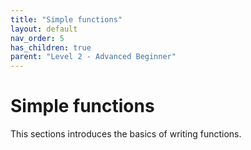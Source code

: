 ```yaml
---
title: "Simple functions"
layout: default
nav_order: 5
has_children: true
parent: "Level 2 - Advanced Beginner"
---
```


# Simple functions

This sections introduces the basics of writing functions. 
